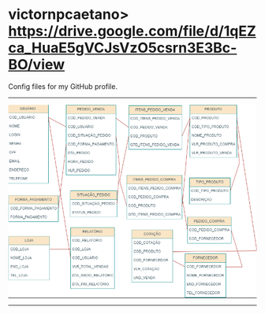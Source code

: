 # victornpcaetano> https://drive.google.com/file/d/1qEZca_HuaE5gVCJsVzO5csrn3E3Bc-BO/view
Config files for my GitHub profile.

-----

<div>
<img align="center" alt="Header" src="https://github.com/Voraciousbird73870/bancodedados/blob/main/IMAGEM.png"/>
</div>

-----
